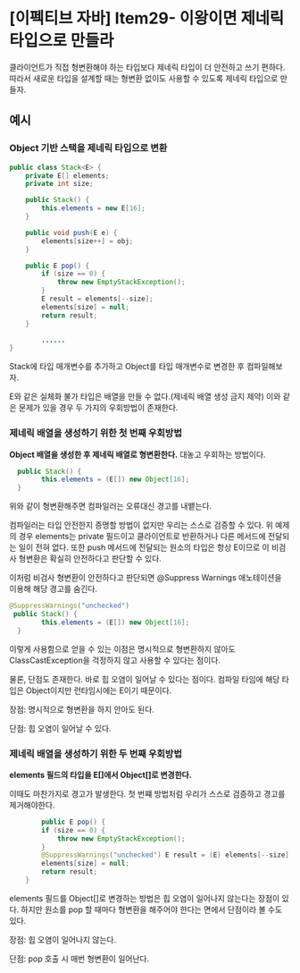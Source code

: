 # [이펙티브 자바] Item29- 이왕이면 제네릭 타입으로 만들라

클라이언트가 직접 형변환해야 하는 타입보다 제네릭 타입이 더 안전하고 쓰기 편하다. 따라서 새로운 타입을 설계할 때는 형변환 없이도 사용할 수 있도록 제네릭 타입으로 만들자.

## 예시

### Object 기반 스택을 제네릭 타입으로 변환

```java
public class Stack<E> {
    private E[] elements;
    private int size;

    public Stack() {
        this.elements = new E[16];
    }

    public void push(E e) {
        elements[size++] = obj;
    }

    public E pop() {
        if (size == 0) {
            throw new EmptyStackException();
        }
        E result = elements[--size];
        elements[size] = null;
        return result;
    }

		......
}
```

Stack에 타입 매개변수를 추가하고 Object를 타입 매개변수로 변경한 후 컴파일해보자.

E와 같은 실체화 불가 타입은 배열을 만들 수 없다.(제네릭 배열 생성 금지 제약) 이와 같은 문제가 있을 경우 두 가지의 우회방법이 존재한다.

### 제네릭 배열을 생성하기 위한 첫 번째 우회방법

**Object 배열을 생성한 후 제네릭 배열로 형변환한다.** 대놓고 우회하는 방법이다. 

```java
  public Stack() {
        this.elements = (E[]) new Object[16];
  }
```

위와 같이 형변환해주면 컴파일러는 오류대신 경고를 내뱉는다. 

컴파일러는 타입 안전한지 증명할 방법이 없지만 우리는 스스로 검증할 수 있다. 위 예제의 경우 elements는 private 필드이고 클라이언트로 반환하거나 다른 메서드에 전달되는 일이 전혀 없다. 또한 push 메서드에 전달되는 원소의 타입은 항상 E이므로 이 비검사 형변환은 확실히 안전하다고 판단할 수 있다.

이처럼 비검사 형변환이 안전하다고 판단되면 @Suppress Warnings 애노테이션을 이용해 해당 경고를 숨긴다.

```java
@SuppressWarnings("unchecked")
 public Stack() {
        this.elements = (E[]) new Object[16];
  }
```

이렇게 사용함으로 얻을 수 있는 이점은 명시적으로 형변환하지 않아도 ClassCastException을 걱정하지 않고 사용할 수 있다는 점이다. 

물론, 단점도 존재한다. 바로 힙 오염이 일어날 수 있다는 점이다. 컴파일 타임에 해당 타입은 Object이지만 런타임시에는 E이기 때문이다.

장점: 명시적으로 형변환을 하지 안아도 된다.

단점: 힙 오염이 일어날 수 있다.

### 제네릭 배열을 생성하기 위한 두 번째 우회방법

**elements 필드의 타입을 E[]에서 Object[]로 변경한다.**

이때도 마찬가지로 경고가 발생한다. 첫 번쨰 방법처럼 우리가 스스로 검증하고 경고를 제거해야한다.

```java
		public E pop() {
        if (size == 0) {
            throw new EmptyStackException();
        }
        @SuppressWarnings("unchecked") E result = (E) elements[--size];
        elements[size] = null;
        return result;
    }
```

elements 필드를 Object[]로 변경하는 방법은 힙 오염이 일어나지 않는다는 장점이 있다. 하지만 원소를 pop 할 때마다 형변환을 해주어야 한다는 면에서 단점이라 볼 수도 있다.

장점: 힙 오염이 일어나지 않는다.

단점: pop 호출 시 매번 형변환이 일어난다.